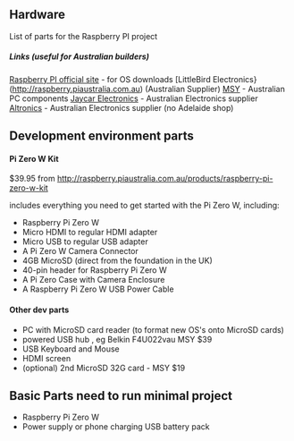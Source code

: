 ## Hardware

List of parts for the Raspberry PI project

##### Links (useful for Australian builders)

[Raspberry PI official site](https://www.raspberrypi.org/downloads) - for OS downloads
[LittleBird Electronics}(http://raspberry.piaustralia.com.au) (Australian Supplier)
[MSY](http://msy.com.au) - Australian PC components 
[Jaycar Electronics](https://www.jaycar.com.au) - Australian Electronics supplier
[Altronics](http://www.altronics.com.au/raspberry-pi/) - Australian Electronics supplier (no Adelaide shop)



## Development environment parts


#### Pi Zero W Kit 

$39.95 from http://raspberry.piaustralia.com.au/products/raspberry-pi-zero-w-kit

includes everything you need to get started with the Pi Zero W, including:

- Raspberry Pi Zero W
- Micro HDMI to regular HDMI adapter 
- Micro USB to regular USB adapter
- A Pi Zero W Camera Connector
- 4GB MicroSD (direct from the foundation in the UK)
- 40-pin header for Raspberry Pi Zero W
- A Pi Zero Case with Camera Enclosure
- A Raspberry Pi Zero W USB Power Cable

#### Other dev parts
- PC with MicroSD card reader (to format new OS's onto MicroSD cards)
- powered USB hub , eg Belkin F4U022vau MSY $39
- USB Keyboard and Mouse
- HDMI screen
- (optional) 2nd MicroSD 32G card - MSY $19


## Basic Parts need to run minimal project

- Raspberry Pi Zero W
- Power supply or phone charging USB battery pack





